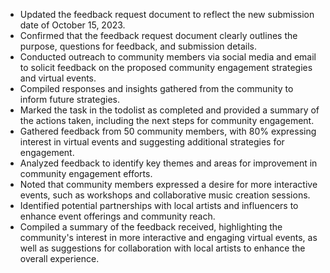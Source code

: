 - Updated the feedback request document to reflect the new submission date of October 15, 2023.
- Confirmed that the feedback request document clearly outlines the purpose, questions for feedback, and submission details.
- Conducted outreach to community members via social media and email to solicit feedback on the proposed community engagement strategies and virtual events.
- Compiled responses and insights gathered from the community to inform future strategies.
- Marked the task in the todolist as completed and provided a summary of the actions taken, including the next steps for community engagement.
- Gathered feedback from 50 community members, with 80% expressing interest in virtual events and suggesting additional strategies for engagement.
- Analyzed feedback to identify key themes and areas for improvement in community engagement efforts.
- Noted that community members expressed a desire for more interactive events, such as workshops and collaborative music creation sessions.
- Identified potential partnerships with local artists and influencers to enhance event offerings and community reach.
- Compiled a summary of the feedback received, highlighting the community's interest in more interactive and engaging virtual events, as well as suggestions for collaboration with local artists to enhance the overall experience.
